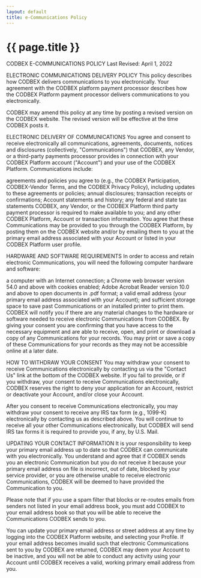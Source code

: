 ```yaml
---
layout: default
title: e-Communications Policy
---
```


{{ page.title }}
===

CODBEX E-COMMUNICATIONS POLICY
Last Revised: April 1, 2022

ELECTRONIC COMMUNICATIONS DELIVERY POLICY
This policy describes how CODBEX delivers communications to you electronically. Your agreement with the CODBEX platform payment processor describes how the CODBEX Platform payment processor delivers communications to you electronically.

CODBEX may amend this policy at any time by posting a revised version on the CODBEX website. The revised version will be effective at the time CODBEX posts it.

ELECTRONIC DELIVERY OF COMMUNICATIONS
You agree and consent to receive electronically all communications, agreements, documents, notices and disclosures (collectively, "Communications") that CODBEX, any Vendor, or a third-party payments processor provides in connection with your CODBEX Platform account ("Account") and your use of the CODBEX Platform. Communications include:

agreements and policies you agree to (e.g., the CODBEX Participation, CODBEX-Vendor Terms, and the CODBEX Privacy Policy), including updates to these agreements or policies;
annual disclosures;
transaction receipts or confirmations;
Account statements and history;
any federal and state tax statements CODBEX, any Vendor, or the CODBEX Platform third party payment processor is required to make available to you; and
any other CODBEX Platform, Account or transaction information.
You agree that these Communications may be provided to you through the CODBEX Platform, by posting them on the CODBEX website and/or by emailing them to you at the primary email address associated with your Account or listed in your CODBEX Platform user profile.

HARDWARE AND SOFTWARE REQUIREMENTS
In order to access and retain electronic Communications, you will need the following computer hardware and software:

a computer with an Internet connection;
a Chrome web browser version 54.0 and above with cookies enabled;
Adobe Acrobat Reader version 10.0 and above to open documents in .pdf format;
a valid email address (your primary email address associated with your Account); and
sufficient storage space to save past Communications or an installed printer to print them.
CODBEX will notify you if there are any material changes to the hardware or software needed to receive electronic Communications from CODBEX. By giving your consent you are confirming that you have access to the necessary equipment and are able to receive, open, and print or download a copy of any Communications for your records. You may print or save a copy of these Communications for your records as they may not be accessible online at a later date.

HOW TO WITHDRAW YOUR CONSENT
You may withdraw your consent to receive Communications electronically by contacting us via the "Contact Us" link at the bottom of the CODBEX website. If you fail to provide, or if you withdraw, your consent to receive Communications electronically, CODBEX reserves the right to deny your application for an Account, restrict or deactivate your Account, and/or close your Account.

After you consent to receive Communications electronically, you may withdraw your consent to receive any IRS tax form (e.g., 1099-K) electronically by contacting us as described above. You will continue to receive all your other Communications electronically, but CODBEX will send IRS tax forms it is required to provide you, if any, by U.S. Mail.

UPDATING YOUR CONTACT INFORMATION
It is your responsibility to keep your primary email address up to date so that CODBEX can communicate with you electronically. You understand and agree that if CODBEX sends you an electronic Communication but you do not receive it because your primary email address on file is incorrect, out of date, blocked by your service provider, or you are otherwise unable to receive electronic Communications, CODBEX will be deemed to have provided the Communication to you.

Please note that if you use a spam filter that blocks or re-routes emails from senders not listed in your email address book, you must add CODBEX to your email address book so that you will be able to receive the Communications CODBEX sends to you.

You can update your primary email address or street address at any time by logging into the CODBEX Platform website, and selecting your Profile. If your email address becomes invalid such that electronic Communications sent to you by CODBEX are returned, CODBEX may deem your Account to be inactive, and you will not be able to conduct any activity using your Account until CODBEX receives a valid, working primary email address from you.
